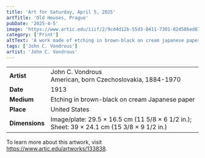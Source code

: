 ```yaml
---
title: 'Art for Saturday, April 5, 2025'
artTitle: 'Old Houses, Prague'
pubDate: '2025-4-5'
image: 'https://www.artic.edu/iiif/2/9cd4d12b-55d3-8411-7301-82d586ed6754/full/1686,/0/default.jpg'
category: ['Print']
altText: 'A work made of etching in brown-black on cream japanese paper.'
tags: ['John C. Vondrous']
artist: 'John C. Vondrous'
---
```

 
| | | 
|---|---| 
| **Artist** | John C. Vondrous<br>American, born Czechoslovakia, 1884-1970| 
| **Date** | 1913| 
| **Medium** | Etching in brown-black on cream Japanese paper| 
| **Place** | United States| 
| **Dimensions** | Image/plate: 29.5 × 16.5 cm (11 5/8 × 6 1/2 in.); Sheet: 39 × 24.1 cm (15 3/8 × 9 1/2 in.)| 
 
To learn more about this artwork, visit https://www.artic.edu/artworks/133838. 
<style> table {width: 100%;} </style>